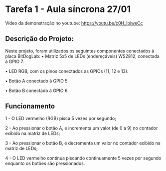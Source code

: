 # Tarefa 1 - Aula síncrona 27/01

Vídeo da demonstração no youtube: https://youtu.be/c0H_lbiweCc

## Descrição do Projeto:
Neste projeto, foram utilizados os seguintes componentes conectados à placa BitDogLab:
• Matriz 5x5 de LEDs (endereçáveis) WS2812, conectada à GPIO 7.

• LED RGB, com os pinos conectados às GPIOs (11, 12 e 13).

• Botão A conectado à GPIO 5.

• Botão B conectado à GPIO 6.

## Funcionamento

1 - O LED vermelho (RGB) pisca 5 vezes por segundo;

2 - Ao pressionar o botão A, é incrementa um valor (de 0 a 9) no contador exibido na matriz de LEDs;

3 - Ao pressionar o botão B, é decrementa um valor no contador exibido na matriz de LEDs;

4 - O LED vermelho continua piscando continuamente 5 vezes por segundo enquanto os botões são pressionados.
